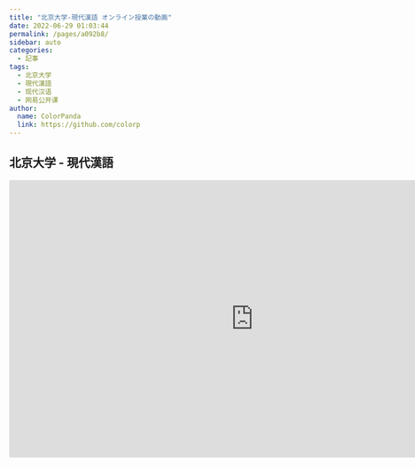 ```yaml
---
title: "北京大学-現代漢語 オンライン授業の動画"
date: 2022-06-29 01:03:44
permalink: /pages/a092b8/
sidebar: auto
categories:
  - 記事
tags:
  - 北京大学
  - 現代漢語
  - 现代汉语
  - 网易公开课
author:
  name: ColorPanda
  link: https://github.com/colorp
---
```


## 北京大学 - 現代漢語

<iframe height=500 width=880 src='https://open.163.com/newview/movie/free?pid=JEV4DFC4K&mid=BEV4DFC5M&rel=0&amp;autoplay=1' frameborder=0 allowfullscreen></iframe>
